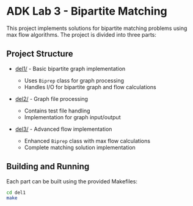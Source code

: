 # ADK Lab 3 - Bipartite Matching

This project implements solutions for bipartite matching problems using max flow algorithms. The project is divided into three parts:

## Project Structure

- [del1/](del1/) - Basic bipartite graph implementation
  - Uses `Biprep` class for graph processing
  - Handles I/O for bipartite graph and flow calculations

- [del2/](del2/) - Graph file processing
  - Contains test file handling
  - Implementation for graph input/output

- [del3/](del3/) - Advanced flow implementation
  - Enhanced `Biprep` class with max flow calculations
  - Complete matching solution implementation

## Building and Running

Each part can be built using the provided Makefiles:

```sh
cd del1
make

